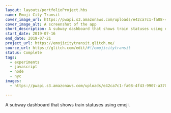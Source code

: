 ```yaml
---
layout: layouts/portfolioProject.hbs
name: Emoji City Transit
cover_image_url: https://pwapi.s3.amazonaws.com/uploads/e42ca7c1-fa08-4f43-9907-a37002a97ba8
cover_image_alt: A screenshot of the app
short_description: A subway dashboard that shows train statuses using emoji.
start_date: 2019-07-16
end_date: 2019-07-21
project_url: https://emojicitytransit.glitch.me/
source_url: https://glitch.com/edit/#!/emojicitytransit
status: Complete
tags:
  - experiments
  - javascript
  - node
  - nyc
images:
  - https://pwapi.s3.amazonaws.com/uploads/e42ca7c1-fa08-4f43-9907-a37002a97ba8

---
```


A subway dashboard that shows train statuses using emoji.